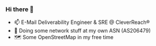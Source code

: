 ### Hi there 👋

- 📫 E-Mail Deliverability Engineer & SRE @ CleverReach®
- 📡 Doing some network stuff at my own ASN (AS206479)
- 🗺 Some OpenStreetMap in my free time

<!--
**jpbede/jpbede** is a ✨ _special_ ✨ repository because its `README.md` (this file) appears on your GitHub profile.

Here are some ideas to get you started:

- 🔭 I’m currently working on ...
- 🌱 I’m currently learning ...
- 👯 I’m looking to collaborate on ...
- 🤔 I’m looking for help with ...
- 💬 Ask me about ...
- 📫 How to reach me: ...
- 😄 Pronouns: ...
- ⚡ Fun fact: ...
-->
